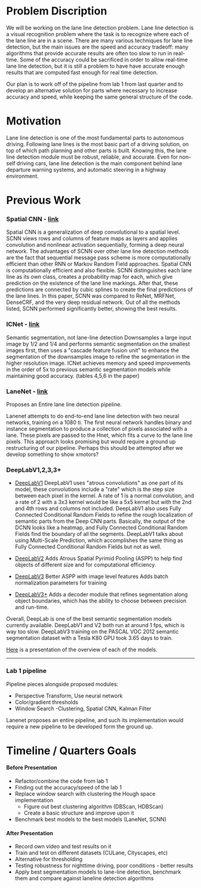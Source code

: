 # Problem Discription

We will be working on the lane line detection problem. Lane line detection is a visual recognition problem where the task is to recognize where each of the lane line are in a scene. There are many various techniques for lane line detection, but the main issues are the speed and accuracy tradeoff: many algorithms that provide accurate results are often too slow to run in real-time. Some of the accuracy could be sacrificed in order to allow real-time lane line detection, but it is still a problem to have have accurate enough results that are computed fast enough for real time detection. 


Our plan is to work off of the pipeline from lab 1 from last quarter and to develop an alternative solution for parts where necessary to increase accuracy and speed, while keeping the same general structure of the code. 

# Motivation

Lane line detection is one of the most fundamental parts to autonomous driving. Following lane lines is the most basic part of a driving solution, on top of which path planning and other parts is built. Knowing this, the lane line detection module must be robust, reliable, and accurate. Even for non-self driving cars, lane line detection is the main component behind lane departure warning systems, and automatic steering in a highway environment.

# Previous Work

### Spatial CNN - [link](https://arxiv.org/abs/1712.06080)

Spatial CNN is a generalization of deep convolutional to a spatial level. SCNN views rows and columns of feature maps as layers and applies convolution and nonlinear activation sequentially, forming a deep neural network. The advantages of SCNN over other lane line detection methods are the fact that sequential message pass scheme is more computationally efficient than other RNN or Markov Random Field approaches. Spatial CNN is computationally efficient and also flexible. SCNN distinguishes each lane line as its own class, creates a probability map for each, which give prediction on the existence of the lane line markings. After that, these predictions are connected by cubic splines to create the final predictions of the lane lines. In this paper, SCNN was compared to ReNet, MRFNet, DenseCRF, and the very deep residual network. Out of all the methods listed, SCNN performed significantly better, showing the best results.  

### ICNet - [link](https://arxiv.org/abs/1704.08545)  
Semantic segmentation, not lane-line detection
Downsamples a large input image by 1/2 and 1/4 and performs semantic segmentation on the smallest images first, then uses a "cascade feature fusion unit" to enhance the segmentation of the downsamples image to refine the segmentation in the higher resolution image.
ICNet achieves memory and speed improvements in the order of 5x to previous semantic segmentation models while maintaining good accuracy. (tables 4,5,6 in the paper)

### LaneNet - [link](https://arxiv.org/abs/1807.01726)
Proposes an Entire lane line detection pipeline. 

Lanenet attempts to do end-to-end lane line detection with two neural networks, training on a 1080 ti. The first neural network handles binary and instance segmentation to produce a collection of pixels associated with a lane. These pixels are passed to the Hnet, which fits a curve to the lane line pixels. This approach looks promising but would require a ground up restructuring of our pipeline. Perhaps this should be attempted after we develop something to show xmotors?

### DeepLabV1,2,3,3+
* [DeepLabV1](https://arxiv.org/pdf/1412.7062.pdf)
DeepLabV1 uses "atrous convolutions" as one part of its model, these convolutions include a "rate" which is the step size between each pixel in the kernel. A rate of 1 is a normal convolution, and a rate of 2 with a 3x3 kernel would be like a 5x5 kernel but with the 2nd and 4th rows and columns not included.
DeepLabV1 also uses Fully Connected Conditional Random Fields to refine the rough localization of semantic parts from the Deep CNN parts. Basically, the output of the DCNN looks like a heatmap, and Fully Connected Conditional Random Fields find the boundary of all the segments.
DeepLabV1 talks about using Multi-Scale Prediction, which accomplishes the same thing as Fully Connected Conditional Random Fields but not as well.

* [DeepLabV2](?)
Adds Atrous Spatial Pyrimid Pooling (ASPP) to help find objects of different size and for computational efficiency.

* [DeepLabV3](https://arxiv.org/pdf/1706.05587.pdf)
Better ASPP with image level features
Adds batch normalization parameters for training

* [DeepLabV3+](https://arxiv.org/abs/1802.02611)
Adds a decoder module that refines segmentation along object boundaries, which has the ability to choose between precision and run-time.

Overall, DeepLab is one of the best semantic segmentation models currently available.
DeepLabV1 and V2 both run at around 1 fps, which is way too slow.
DeepLabV3 training on the PASCAL VOC 2012 semantic segmentation dataset with a Tesla K80 GPU took 3.65 days to train.

[Here](http://web.eng.tau.ac.il/deep_learn/wp-content/uploads/2017/12/Rethinking-Atrous-Convolution-for-Semantic-Image-Segmentation-1.pdf) is a presentation of the overview of each of the models.

---------------------------------------------------------------------

### Lab 1 pipeline

Pipeline pieces alongside proposed modules:

* Perspective Transform, Use neural network 
* Color/gradient thresholds
* Window Search -Clustering, Spatial CNN, Kalman Filter

Lanenet proposes an entire pipeline, and such its implementation would require a new pipeline to be developed form the ground up.

# Timeline / Quarters Goals

#### Before Presentation

* Refactor/combine the code from lab 1
* Finding out the accuracy/speed of the lab 1 
* Replace window search with clustering the Hough space implementation
  * Figure out best clustering algorithm (DBScan, HDBScan)
  * Create a basic structure and improve upon it
* Benchmark best models to the best models (LaneNet, SCNN)

#### After Presentation

* Record own video and test results on it
* Train and test on different datasets (CULane, Cityscapes, etc)
* Alternative for thresholding
* Testing robustness for nighttime driving, poor conditions - better results
* Apply best segmentation models to lane-line detection, benchmark them and compare against laneline detection algorithms 
